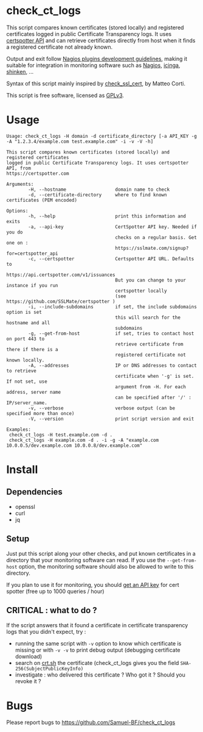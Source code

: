 # check_ct_logs

This script compares known certificates (stored locally) and registered certificates
logged in public Certificate Transparency logs. It uses
[certspotter API](https://certspotter.com) and can retrieve certificates directly
from host when it finds a registered certificate not already known.

Output and exit follow [Nagios plugins development guidelines](https://nagios-plugins.org/doc/guidelines.html),
making it suitable for integration in monitoring software such as
[Nagios](https://www.nagios.org/), [icinga](https://icinga.com/),
[shinken](http://www.shinken-monitoring.org/), ...

Syntax of this script mainly inspired by
[check_ssl_cert](https://github.com/matteocorti/check_ssl_cert), by Matteo Corti.

This script is free software, licensed as [GPLv3](LICENSE).

# Usage

```
Usage: check_ct_logs -H domain -d certificate_directory [-a API_KEY -g -A "1.2.3.4/example.com test.example.com" -i -v -V -h]

This script compares known certificates (stored locally) and registered certificates
logged in public Certificate Transparency logs. It uses certspotter API, from
https://certspotter.com

Arguments:
        -H, --hostname                  domain name to check
        -d, --certificate-directory     where to find known certificates (PEM encoded)

Options:
        -h, --help                      print this information and exits
        -a, --api-key                   CertSpotter API key. Needed if you do
                                        checks on a regular basis. Get one on :
                                        https://sslmate.com/signup?for=certspotter_api
        -c, --certspotter               Certspotter API URL. Defaults to
                                        https://api.certspotter.com/v1/issuances
                                        But you can change to your instance if you run
                                        certspotter locally
                                        (see https://github.com/SSLMate/certspotter )
        -i, --include-subdomains        if set, the include subdomains option is set
                                        this will search for the hostname and all
                                        subdomains
        -g, --get-from-host             if set, tries to contact host on port 443 to
                                        retrieve certificate from there if there is a
                                        registered certificate not known locally.
        -A, --addresses                 IP or DNS addresses to contact to retrieve
                                        certificate when '-g' is set. If not set, use
                                        argument from -H. For each address, server name
                                        can be specified after '/' : IP/server_name.
        -v, --verbose                   verbose output (can be specified more than once)
        -V, --version                   print script version and exit

Examples:
 check_ct_logs -H test.example.com -d .
 check_ct_logs -H example.com -d . -i -g -A "example.com 10.0.0.5/dev.example.com 10.0.0.8/dev.example.com"
```

# Install

## Dependencies

 - openssl
 - curl
 - jq

## Setup

Just put this script along your other checks, and put known certificates in a
directory that your monitoring software can read. If you use the `--get-from-host`
option, the monitoring software should also be allowed to write to this directory.

If you plan to use it for monitoring, you should
[get an API key](https://sslmate.com/signup) for cert spotter (free up to 1000
queries / hour)

## CRITICAL : what to do ?

If the script answers that it found a certificate in certificate transparency logs
that you didn't expect, try :

- running the same script with `-v` option to know which certificate is missing or
  with `-v -v` to print debug output (debugging certificate download)
- search on [crt.sh](https://crt.sh/?a=1) the certificate (check_ct_logs gives you
  the field `SHA-256(SubjectPublicKeyInfo)`
- investigate : who delivered this certificate ? Who got it ? Should you revoke it ?

# Bugs

Please report bugs to https://github.com/Samuel-BF/check_ct_logs
